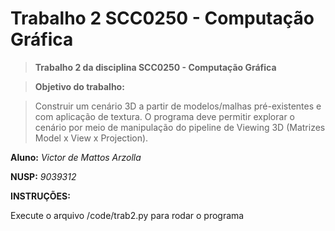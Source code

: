 
# Trabalho 2 SCC0250 - Computação Gráfica

>**Trabalho 2 da disciplina SCC0250 - Computação Gráfica**

>**Objetivo do trabalho:**

>Construir um cenário 3D a partir de modelos/malhas pré-existentes e com aplicação de
textura. O programa deve permitir explorar o cenário por meio de manipulação do pipeline
de Viewing 3D (Matrizes Model x View x Projection).


**Aluno:** *Victor de Mattos Arzolla*

**NUSP:** *9039312*

**INSTRUÇÕES:**

Execute o arquivo /code/trab2.py para rodar o programa
